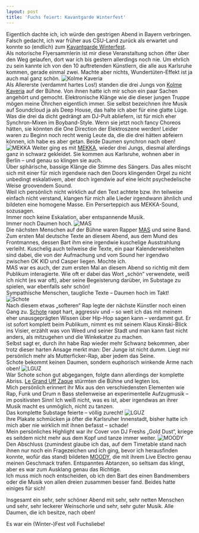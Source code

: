```yaml
---
layout: post
title: 'Fuchs feiert: Kavantgarde Winterfest'
---
```


Eigentlich dachte ich, ich würde den gestrigen Abend in Bayern verbringen.
Falsch gedacht, ich war früher aus CSU-Land zurück als erwartet und konnte so (endlich) zum [Kavantgarde Winterfest](https://www.facebook.com/events/1381659878753220/).  
Als notorische Flyersammlerin ist mir diese Veranstaltung schon öfter über den Weg gelaufen, dort war ich bis gestern allerdings noch nie. 
Um ehrlich zu sein kannte ich von den 10 auftretenden Künstlern, die alle aus Karlsruhe kommen, gerade einmal zwei. Machte aber nichts, Wundertüten-Effekt ist ja auch mal ganz schön. 
![Kolme Kaveria](http://farm4.staticflickr.com/3801/12275974925_a53e7bd092_c.jpg)  
Als Allererste (verdammt hartes Los!) standen die drei Jungs von [Kolme Kaveria](https://www.facebook.com/kolmekaveria) auf der Bühne. Von ihnen hatte ich mir schon ein paar Sachen angehört und gemocht. Elektronische Klänge wie die dieser jungen Truppe mögen meine Öhrchen eigentlich immer. Sie selbst bezeichnen ihre Musik auf Soundcloud ja als Deep House, das halte ich aber für eine glatte Lüge.  
Was die drei da dicht gedrängt am DJ-Pult abliefern, ist für mich eher Synchron-Mixen im Boyband-Style. Wenn sie jetzt noch fancy Choreos hätten, sie könnten die One Direction der Elektroszene werden! 
Leider waren zu Beginn noch recht wenig Leute da, die die drei hätten abfeiern können, ich habe es aber getan. Beide Daumen synchron nach oben! 
![MEKKA](http://farm6.staticflickr.com/5472/12276124233_4da1bc8e31_c.jpg) 
Weiter ging es mit [MEKKA](https://www.facebook.com/megamekka), wieder drei Jungs, diesmal allerdings ganz in schwarz gekleidet. Sie kommen aus Karlsruhe, wohnen aber in Berlin – und genau so klingen sie auch.  
Über sphärische, bassige Klänge die Stimme des Sängers. Das alles mischt sich mit einer für mich irgendwie nach den Doors klingenden Orgel zu nicht unbedingt eskalativem, aber doch irgendwie auf eine leicht psychedelische Weise groovendem Sound.  
Weil ich persönlich nicht wirklich auf den Text achtete bzw. ihn teilweise einfach nicht verstand, klangen für mich alle Lieder irgendwann ähnlich und bildeten eine homogene Masse. Ein Perserteppich aus MEKKA-Sound, sozusagen.  
Immer noch keine Eskalation, aber entspannende Musik.  
Immer noch Daumen hoch. 
![MAS](http://farm8.staticflickr.com/7331/12276396524_6c21a4ac69_c.jpg)  
Die nächsten Menschen auf der Bühne waren Rapper [MAS](www.facebook.com/EMAHES) und seine Band. Zum ersten Mal deutsche Texte an diesem Abend, aus dem Mund des Frontmannes, dessen Bart ihm eine irgendwie kuschelige Ausstrahlung verleiht. Kuschelig auch teilweise die Texte, ein paar Kalenderweisheiten sind dabei, die von der Aufmachung und vom Sound her irgendwo zwischen OK KID und Casper liegen. Mochte ich.  
MAS war es auch, der zum ersten Mal an diesem Abend so richtig mit dem Publikum interagierte. Wie oft er dabei das Wort „schön“ verwendete, weiß ich nicht (es war oft), aber seine Begeisterung darüber, im Substage zu spielen, war ebenfalls sehr schön!  
Sympathische Menschen, taugliche Texte – Daumen hoch im Takt! 
![Schote](http://farm8.staticflickr.com/7349/12276122493_8f692625b3_c.jpg)  
Nach diesem etwas „softeren“ Rap legte der nächste Künstler noch einen Gang zu. [Schote](www.facebook.com/schotemusik) rappt hart, aggressiv und – so weit ich das mit meinem eher unausgeprägten Wissen über Hip-Hop sagen kann – verdammt gut. Er ist sofort komplett beim Publikum, nimmt es mit seinem Klaus Kinski-Blick ins Visier, erzählt was von Weed und seiner Stadt und man kann fast nicht anders, als mitzugehen und die Winkekatze zu machen.  
Selbst sagt er, durch ihn habe Rap wieder mehr Schwanz bekommen, aber trotz dieser harten Ansage merkt man: Der Junge ist nicht dumm. Liegt mir persönlich mehr als Mutterficker-Rap, aber jedem das Seine.  
Schote bekommt keinen Daumen, sondern euphorisch winkende Arme nach oben! 
![LGUZ](http://farm6.staticflickr.com/5521/12275975325_ef82436c96_c.jpg)  
War Schote schon gut abgegangen, folgte dann allerdings der komplette Abriss. [Le Grand Uff Zaque](www.facebook.com/legranduffzaque) stürmten die Bühne und legten los.  
Mich persönlich erinnert ihr Mix aus den verschiedensten Elementen wie Rap, Funk und Drum n Bass stellenweise an experimentelle Aufzugmusik – im positivsten Sinn! Ich weiß nicht, was es ist, aber irgendwas an ihrer Musik macht es unmöglich, nicht zu tanzen.  
Das komplette Substage feierte – völlig zurecht! 
![LGUZ](http://farm8.staticflickr.com/7317/12276528466_0d499eb95f_c.jpg)  
Ihre Plakate schmücken ja öfter die Karlsruher Innenstadt, bisher hatte ich mich aber nie wirklich mit ihnen befasst – schade!  
Mein persönliches Highlight war ihr Cover von DJ Freshs „Gold Dust“, kriege es seitdem nicht mehr aus dem Kopf und tanze immer weiter. 
![MOODY](http://farm8.staticflickr.com/7427/12276527726_8da917506b_c.jpg)  
Den Abschluss (zumindest glaube ich das, auf dem Timetable stand nach ihnen nur noch ein Fragezeichen und ich ging, bevor ich herausfinden konnte, wofür das stand) bildeten [MOODY](https://www.facebook.com/we.are.moody), die mit ihrem Live Electro genau meinen Geschmack trafen. 
Entspanntes Abtanzen, so seltsam das klingt, aber es war zum Ausklang genau das Richtige.  
Ich muss mich noch entscheiden, ob ich den Bart des einen Bandmembers oder die Musik von allen dreien zusammen besser fand. Beides hatte einiges für sich! 

Insgesamt ein sehr, sehr schöner Abend mit sehr, sehr netten Menschen und sehr, sehr leckerer Weinschorle und sehr, sehr guter Musik. Alle Daumen, die ich besitze, nach oben!

Es war ein (Winter-)Fest voll Fuchsliebe!